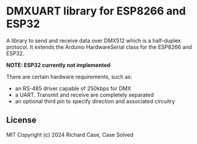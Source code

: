 # DMXUART library for ESP8266 and ESP32

A library to send and receive data over DMX512 which is a half-duplex protocol.
It extends the Arduino HardwareSerial class for the ESP8266 and ESP32.

**NOTE: ESP32 currently not implemented**

There are certain hardware requirements, such as:
 - an RS-485 driver capable of 250kbps for DMX
 - a UART. Transmit and receive are completely separated
 - an optional third pin to specify direction and associated circuitry

## License

MIT
Copyright (c) 2024 Richard Case, Case Solved
